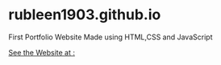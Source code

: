 # rubleen1903.github.io

First Portfolio Website 
Made using HTML,CSS and JavaScript

[See the Website at :]( https://rubleen1903.github.io/rubyportfolio/)
